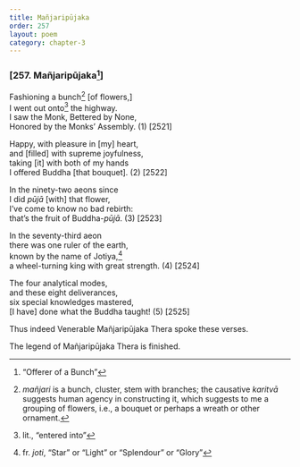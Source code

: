 ```yaml
---
title: Mañjaripūjaka
order: 257
layout: poem
category: chapter-3
---
```


### \[257. Mañjaripūjaka[^1]\]

Fashioning a bunch[^2] \[of flowers,\]  
I went out onto[^3] the highway.  
I saw the Monk, Bettered by None,  
Honored by the Monks’ Assembly. (1) \[2521\]

Happy, with pleasure in \[my\] heart,  
and \[filled\] with supreme joyfulness,  
taking \[it\] with both of my hands  
I offered Buddha \[that bouquet\]. (2) \[2522\]

In the ninety-two aeons since  
I did *pūjā* \[with\] that flower,  
I’ve come to know no bad rebirth:  
that’s the fruit of Buddha-*pūjā*. (3) \[2523\]

In the seventy-third aeon  
there was one ruler of the earth,  
known by the name of Jotiya,[^4]  
a wheel-turning king with great strength. (4) \[2524\]

The four analytical modes,  
and these eight deliverances,  
six special knowledges mastered,  
\[I have\] done what the Buddha taught! (5) \[2525\]

Thus indeed Venerable Mañjaripūjaka Thera spoke these verses.

The legend of Mañjaripūjaka Thera is finished.

[^1]: “Offerer of a Bunch”

[^2]: *mañjari* is a bunch, cluster, stem with branches; the causative *karitvā* suggests human agency in constructing it, which suggests to me a grouping of flowers, i.e., a bouquet or perhaps a wreath or other ornament.

[^3]: lit., “entered into”

[^4]: fr. *joti*, “Star” or “Light” or “Splendour” or “Glory”

